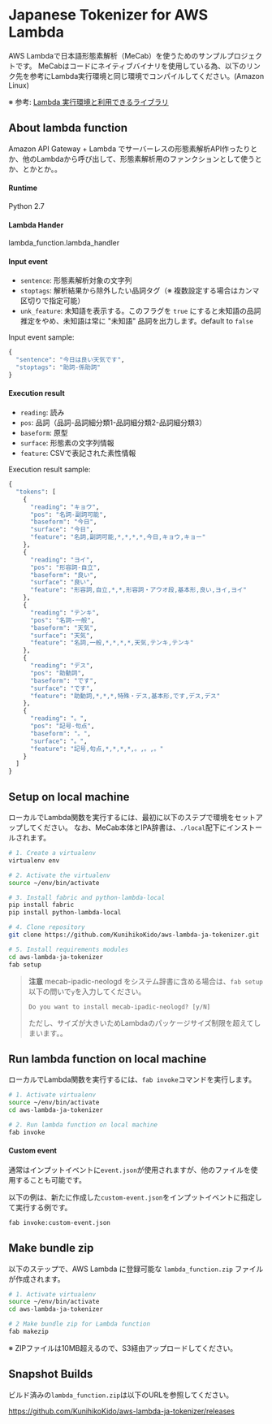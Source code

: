 # Japanese Tokenizer for AWS Lambda
AWS Lambdaで日本語形態素解析（MeCab）を使うためのサンプルプロジェクトです。
MeCabはコードにネイティブバイナリを使用している為、以下のリンク先を参考にLambda実行環境と同じ環境でコンパイルしてください。(Amazon Linux)

※ 参考: [Lambda 実行環境と利用できるライブラリ](http://docs.aws.amazon.com/ja_jp/lambda/latest/dg/current-supported-versions.html)

## About lambda function
Amazon API Gateway + Lambda でサーバーレスの形態素解析API作ったりとか、他のLambdaから呼び出して、形態素解析用のファンクションとして使うとか、とかとか。。

#### Runtime
Python 2.7

#### Lambda Hander
lambda_function.lambda_handler

#### Input event

* ``sentence``: 形態素解析対象の文字列
* ``stoptags``: 解析結果から除外したい品詞タグ（※ 複数設定する場合はカンマ区切りで指定可能）
* ``unk_feature``: 未知語を表示する。このフラグを ``true`` にすると未知語の品詞推定をやめ、未知語は常に "未知語" 品詞を出力します。default to ``false``

Input event sample:
```python
{
  "sentence": "今日は良い天気です",
  "stoptags": "助詞-係助詞"
}
```

#### Execution result

* ``reading``: 読み
* ``pos``: 品詞（品詞-品詞細分類1-品詞細分類2-品詞細分類3）
* ``baseform``: 原型
* ``surface``: 形態素の文字列情報
* ``feature``:  CSVで表記された素性情報

Execution result sample:
```python
{
  "tokens": [
    {
      "reading": "キョウ",
      "pos": "名詞-副詞可能",
      "baseform": "今日",
      "surface": "今日",
      "feature": "名詞,副詞可能,*,*,*,*,今日,キョウ,キョー"
    },
    {
      "reading": "ヨイ",
      "pos": "形容詞-自立",
      "baseform": "良い",
      "surface": "良い",
      "feature": "形容詞,自立,*,*,形容詞・アウオ段,基本形,良い,ヨイ,ヨイ"
    },
    {
      "reading": "テンキ",
      "pos": "名詞-一般",
      "baseform": "天気",
      "surface": "天気",
      "feature": "名詞,一般,*,*,*,*,天気,テンキ,テンキ"
    },
    {
      "reading": "デス",
      "pos": "助動詞",
      "baseform": "です",
      "surface": "です",
      "feature": "助動詞,*,*,*,特殊・デス,基本形,です,デス,デス"
    },
    {
      "reading": "。",
      "pos": "記号-句点",
      "baseform": "。",
      "surface": "。",
      "feature": "記号,句点,*,*,*,*,。,。,。"
    }
  ]
}
```

## Setup on local machine
ローカルでLambda関数を実行するには、最初に以下のステプで環境をセットアップしてください。
なお、MeCab本体とIPA辞書は、``./local``配下にインストールされます。

```bash
# 1. Create a virtualenv
virtualenv env

# 2. Activate the virtualenv
source ~/env/bin/activate

# 3. Install fabric and python-lambda-local
pip install fabric
pip install python-lambda-local

# 4. Clone repository
git clone https://github.com/KunihikoKido/aws-lambda-ja-tokenizer.git

# 5. Install requirements modules
cd aws-lambda-ja-tokenizer
fab setup
```

> **注意**
> mecab-ipadic-neologd をシステム辞書に含める場合は、``fab setup`` 以下の問いで``y``を入力してください。
>
> ``Do you want to install mecab-ipadic-neologd? [y/N] ``
>
> ただし、サイズが大きいためLambdaのパッケージサイズ制限を超えてしまいます。。


## Run lambda function on local machine
ローカルでLambda関数を実行するには、``fab invoke``コマンドを実行します。

```bash
# 1. Activate virtualenv
source ~/env/bin/activate
cd aws-lambda-ja-tokenizer

# 2. Run lambda function on local machine
fab invoke
```

#### Custom event
通常はインプットイベントに``event.json``が使用されますが、他のファイルを使用することも可能です。

以下の例は、新たに作成した``custom-event.json``をインプットイベントに指定して実行する例です。

```bash
fab invoke:custom-event.json
```


## Make bundle zip
以下のステップで、AWS Lambda に登録可能な ``lambda_function.zip`` ファイルが作成されます。

```bash
# 1. Activate virtualenv
source ~/env/bin/activate
cd aws-lambda-ja-tokenizer

# 2 Make bundle zip for Lambda function
fab makezip
```
※ ZIPファイルは10MB超えるので、S3経由アップロードしてください。

## Snapshot Builds
ビルド済みの``lambda_function.zip``は以下のURLを参照してください。

https://github.com/KunihikoKido/aws-lambda-ja-tokenizer/releases
